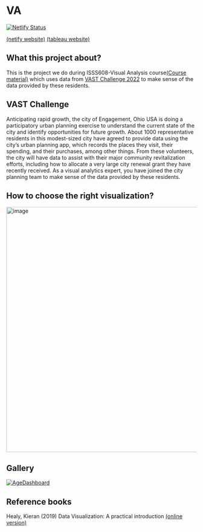 # VA
[![Netlify Status](https://api.netlify.com/api/v1/badges/830a9b84-6ca3-42c8-a268-23517552656c/deploy-status)](https://app.netlify.com/sites/huanganni/deploys)

[(netify website)](https://master--huanganni.netlify.app/)
[(tableau website)](https://public.tableau.com/app/profile/huang.anni/viz/In-class-exc2/Dashboard1?publish=yes)

## What this project about?
This is the project we do during ISSS608-Visual Analysis course[(Course material)](https://isss608-ay2021-22april.netlify.app/) which uses data from [VAST Challenge 2022](https://vast-challenge.github.io/2022/) to  make sense of the data provided by these residents. 

## VAST Challenge
Anticipating rapid growth, the city of Engagement, Ohio USA is doing a participatory urban planning exercise to understand the current state of the city and identify opportunities for future growth. About 1000 representative residents in this modest-sized city have agreed to provide data using the city’s urban planning app, which records the places they visit, their spending, and their purchases, among other things. From these volunteers, the city will have data to assist with their major community revitalization efforts, including how to allocate a very large city renewal grant they have recently received. As a visual analytics expert, you have joined the city planning team to make sense of the data provided by these residents.

## How to choose the right visualization?
<img width="649" alt="image" src="https://user-images.githubusercontent.com/44923423/164896049-0c3d130d-2dd8-4f4f-878e-3a1cda895fca.png">

## Gallery

<div class='tableauPlaceholder' id='viz1654322011762' style='position: relative'><noscript><a href='#'><img alt='AgeDashboard ' src='https:&#47;&#47;public.tableau.com&#47;static&#47;images&#47;Ag&#47;AgepyramidindifferentregionsofSingapore&#47;AgeDashboard&#47;1_rss.png' style='border: none' /></a></noscript><object class='tableauViz'  style='display:none;'><param name='host_url' value='https%3A%2F%2Fpublic.tableau.com%2F' /> <param name='embed_code_version' value='3' /> <param name='site_root' value='' /><param name='name' value='AgepyramidindifferentregionsofSingapore&#47;AgeDashboard' /><param name='tabs' value='no' /><param name='toolbar' value='yes' /><param name='static_image' value='https:&#47;&#47;public.tableau.com&#47;static&#47;images&#47;Ag&#47;AgepyramidindifferentregionsofSingapore&#47;AgeDashboard&#47;1.png' /> <param name='animate_transition' value='yes' /><param name='display_static_image' value='yes' /><param name='display_spinner' value='yes' /><param name='display_overlay' value='yes' /><param name='display_count' value='yes' /><param name='language' value='en-GB' /></object></div>                <script type='text/javascript'>                    var divElement = document.getElementById('viz1654322011762');                    var vizElement = divElement.getElementsByTagName('object')[0];                    if ( divElement.offsetWidth > 800 ) { vizElement.style.width='1000px';vizElement.style.height='827px';} else if ( divElement.offsetWidth > 500 ) { vizElement.style.width='1000px';vizElement.style.height='827px';} else { vizElement.style.width='100%';vizElement.style.height='827px';}                     var scriptElement = document.createElement('script');                    scriptElement.src = 'https://public.tableau.com/javascripts/api/viz_v1.js';                    vizElement.parentNode.insertBefore(scriptElement, vizElement);                </script>

## Reference books
Healy, Kieran (2019) Data Visualization: A practical introduction [(online version)](https://socviz.co/)
